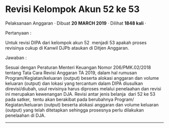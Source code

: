 Revisi Kelompok Akun 52 ke 53
=============================

Pelaksanaan Anggaran · Dibuat **20 MARCH 2019** · Dilihat **1848 kali** ·

Pertanyaan :

Untuk revisi DIPA dari kelompok akun 52  menjadi 53 apakah proses revisinya cukup di Kanwil DJPb ataukan di Ditjen Anggaran.

Jawaban :

Sesuai dengan Peraturan Menteri Keuangan Nomor 206/PMK.02/2018 tentang Tata Cara Revisi Anggaran TA 2019, dalam hal rumusan Program/Kegiatan/keluaran (output) beserta alokasi anggaran dan volume keluaran (output) dan lokasi yang tercantum dalam DIPA diusulkan direvisi/diubah, usul revisinya harus diproses melalui penelaahan dan revisi ini merupakan kewenangan DJA. Revisi antar jenis belanja  dari 52 ke 53 pada satker,  tentu akan berakibat pada berubahnya Program/ Kegiatan/keluaran (output) beserta alokasi anggaran dan volume keluaran (output) yang telah ditetapkan sehingga prosesnya perlu dilakukan penelaahan di DJA.

  
  
  

* * *